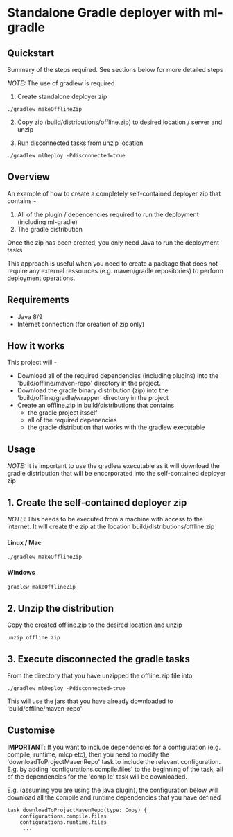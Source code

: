 # Standalone Gradle deployer with ml-gradle

## Quickstart 

Summary of the steps required. See sections below for more detailed steps

*NOTE:* The use of gradlew is required

1. Create standalone deployer zip
```
./gradlew makeOfflineZip 
```
2. Copy zip (build/distributions/offline.zip) to desired location / server and unzip

3. Run  disconnected tasks from unzip location
```
./gradlew mlDeploy -Pdisconnected=true
```


## Overview 

An example of how to create a completely self-contained deployer zip that contains -
1. All of the plugin / depencencies required to run the deployment (including ml-gradle)
2. The gradle distribution

Once the zip has been created, you only need Java to run the deployment tasks

This approach is useful when you need to create a package that does not require any external ressources (e.g. maven/gradle repositories) to perform deployment operations. 

## Requirements

* Java 8/9
* Internet connection (for creation of zip only)


## How it works 

This project will -
* Download all of the required dependencies (including plugins) into the 'build/offline/maven-repo' directory in the project.
* Download the gradle binary distribution (zip) into the 'build/offline/gradle/wrapper' directory in the project
* Create an offline.zip in build/distributions that contains 
    * the gradle project itsself
    * all of the required depenencies 
    * the gradle distribution that works with the gradlew executable
    

## Usage 

*NOTE:* It is important to use the gradlew executable as it will download the gradle distribution that will be encorporated into the self-contained deployer zip

## 1. Create the self-contained deployer zip

*NOTE:* This needs to be executed from a machine with access to the internet. It will create the zip at the location build/distributions/offline.zip 

#### Linux / Mac

```
./gradlew makeOfflineZip 
```

#### Windows

```
gradlew makeOfflineZip 
```


## 2. Unzip the distribution

Copy the created offline.zip to the desired location and unzip

```
unzip offline.zip  
```

## 3. Execute disconnected the gradle tasks 

From the directory that you have unzipped the offline.zip file into 

```
./gradlew mlDeploy -Pdisconnected=true
```

This will use the jars that you have already downloaded to 'build/offline/maven-repo'

## Customise

**IMPORTANT**: If you want to include dependencies for a configuration (e.g. compile, runtime, mlcp etc), then you need to modify the 'downloadToProjectMavenRepo' task to include the relevant configuration. E.g. by adding 'configurations.compile.files' to the beginning of the task, all of the dependencies for the 'compile' task will be downloaded.

E.g. (assuming you are using the java plugin), the configuration below will download all the compile and runtime dependencies that you have defined 

```
task downloadToProjectMavenRepo(type: Copy) {
    configurations.compile.files
    configurations.runtime.files
     ...
```